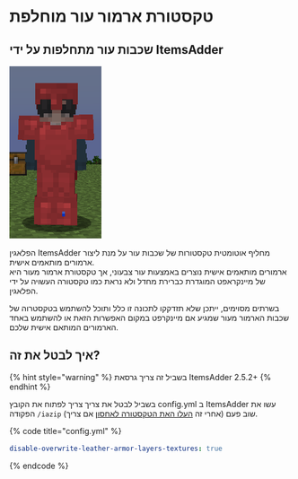 # טקסטורת ארמור עור מוחלפת

## שכבות עור מתחלפות על ידי ItemsAdder

![](<../../.gitbook/assets/image (99).png>)

הפלאגין ItemsAdder מחליף אוטומטית טקסטורות של שכבות עור על מנת ליצור ארמורים מותאמים אישית.\
ארמורים מותאמים אישית נוצרים באמצעות עור צבעוני, אך טקסטורת ארמור מעור היא של מיינקראפט המוגדרת כברירת מחדל ולא נראת כמו טקסטורה העשויה על ידי הפלאגין.

בשרתים מסוימים, ייתכן שלא תזדקקו לתכונה זו כלל ותוכל להשתמש בטקסטרוה של שכבות הארמור מעור שמגיע אם מיינקרפט במקום האפשרות הזאת או להשתמש באחד הארמורים המותאם אישית שלכם.

## איך לבטל את זה?

{% hint style="warning" %}
בשביל זה צריך גרסאת ItemsAdder 2.5.2+
{% endhint %}

בשביל לבטל את צריך צריך לפתוח את הקובץ config.yml ב ItemsAdder עשו את הפקודה `/iazip` שוב פעם (אחרי זה [העלו האת הטקסטורה לאחסון](../../plugin-usage/resourcepack-hosting/) אם צריך).

{% code title="config.yml" %}
```yaml
disable-overwrite-leather-armor-layers-textures: true
```
{% endcode %}
